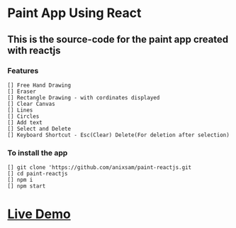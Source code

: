 # Paint App Using React

## This is the source-code for the paint app created with reactjs

### Features

    [] Free Hand Drawing
    [] Eraser
    [] Rectangle Drawing - with cordinates displayed
    [] Clear Canvas
    [] Lines
    [] Circles
    [] Add text
    [] Select and Delete
    [] Keyboard Shortcut - Esc(Clear) Delete(For deletion after selection)

### To install the app

    [] git clone 'https://github.com/anixsam/paint-reactjs.git
    [] cd paint-reactjs
    [] npm i
    [] npm start

# [Live Demo](https://paint-reactjs.vercel.app)
